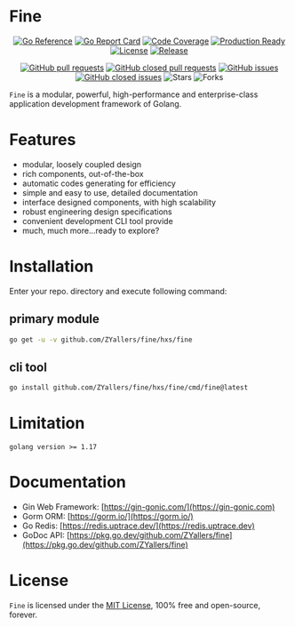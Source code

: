 # Fine

<div align=center>

[![Go Reference](https://pkg.go.dev/badge/github.com/ZYallers/fine.svg)](https://pkg.go.dev/github.com/ZYallers/fine)
[![Go Report Card](https://goreportcard.com/badge/github.com/ZYallers/fine)](https://goreportcard.com/report/github.com/ZYallers/fine)
[![Code Coverage](https://codecov.io/gh/ZYallers/fine/branch/master/graph/badge.svg)](https://codecov.io/gh/ZYallers/fine)
[![Production Ready](https://img.shields.io/badge/production-ready-blue.svg?style=flat)](https://github.com/ZYallers/fine)
[![License](https://img.shields.io/github/license/ZYallers/fine.svg?style=flat)](https://github.com/ZYallers/fine)
[![Release](https://img.shields.io/github/v/release/ZYallers/fine?style=flat)](https://github.com/ZYallers/fine/releases)

[![GitHub pull requests](https://img.shields.io/github/issues-pr/ZYallers/fine?style=flat)](https://github.com/ZYallers/fine/pulls)
[![GitHub closed pull requests](https://img.shields.io/github/issues-pr-closed/ZYallers/fine?style=flat)](https://github.com/ZYallers/fine/pulls?q=is%3Apr+is%3Aclosed)
[![GitHub issues](https://img.shields.io/github/issues/ZYallers/fine?style=flat)](https://github.com/ZYallers/fine/issues)
[![GitHub closed issues](https://img.shields.io/github/issues-closed/ZYallers/fine?style=flat)](https://github.com/ZYallers/fine/issues?q=is%3Aissue+is%3Aclosed)
![Stars](https://img.shields.io/github/stars/ZYallers/fine?style=flat)
![Forks](https://img.shields.io/github/forks/ZYallers/fine?style=flat)

</div>

`Fine` is a modular, powerful, high-performance and enterprise-class application development framework of Golang.

# Features

- modular, loosely coupled design
- rich components, out-of-the-box
- automatic codes generating for efficiency
- simple and easy to use, detailed documentation
- interface designed components, with high scalability
- robust engineering design specifications
- convenient development CLI tool provide
- much, much more...ready to explore?

# Installation

Enter your repo. directory and execute following command:

## primary module

```bash
go get -u -v github.com/ZYallers/fine/hxs/fine
```

## cli tool

```bash
go install github.com/ZYallers/fine/hxs/fine/cmd/fine@latest
```

# Limitation

```
golang version >= 1.17
```

# Documentation
- Gin Web Framework: [https://gin-gonic.com/](https://gin-gonic.com)
- Gorm ORM: [https://gorm.io/](https://gorm.io/)
- Go Redis: [https://redis.uptrace.dev/](https://redis.uptrace.dev)
- GoDoc API: [https://pkg.go.dev/github.com/ZYallers/fine](https://pkg.go.dev/github.com/ZYallers/fine)

# License

`Fine` is licensed under the [MIT License](LICENSE), 100% free and open-source, forever.